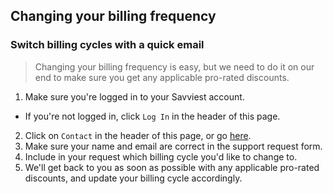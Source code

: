 ## Changing your billing frequency

### Switch billing cycles with a quick email

> Changing your billing frequency is easy, but we need to do it on our end to make sure you get any applicable pro-rated discounts.

1. Make sure you're logged in to your Savviest account.
  * If you're not logged in, click `Log In` in the header of this page.
2. Click on `Contact` in the header of this page, or go [here](https://savviest.com/help/contact).
2. Make sure your name and email are correct in the support request form.
3. Include in your request which billing cycle you'd like to change to.
4. We'll get back to you as soon as possible with any applicable pro-rated discounts, and update your billing cycle accordingly.
